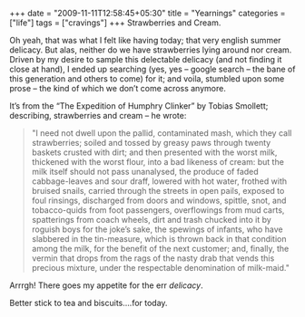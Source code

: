 +++
date = "2009-11-11T12:58:45+05:30"
title = "Yearnings"
categories = ["life"]
tags = ["cravings"]
+++
Strawberries and Cream.

Oh yeah, that was what I felt like having today; that very english summer delicacy. But alas, neither do we have strawberries lying around nor cream. Driven by my desire to sample this delectable delicacy (and not finding it close at hand), I ended up searching (yes, yes – google search – the bane of this generation and others to come) for it; and voila, stumbled upon some prose – the kind of which we don’t come across anymore.
<!--more-->

It’s from the “The Expedition of Humphry Clinker” by Tobias Smollett; describing, strawberries and cream – he wrote:

> "I need not dwell upon the pallid, contaminated mash, which they call strawberries; soiled and tossed by greasy paws through twenty baskets crusted with dirt; and then presented with the worst milk, thickened with the worst flour, into a bad likeness of cream: but the milk itself should not pass unanalysed, the produce of faded cabbage-leaves and sour draff, lowered with hot water, frothed with bruised snails, carried through the streets in open pails, exposed to foul rinsings, discharged from doors and windows, spittle, snot, and tobacco-quids from foot passengers, overflowings from mud carts, spatterings from coach wheels, dirt and trash chucked into it by roguish boys for the joke’s sake, the spewings of infants, who have slabbered in the tin-measure, which is thrown back in that condition among the milk, for the benefit of the next customer; and, finally, the vermin that drops from the rags of the nasty drab that vends this precious mixture, under the respectable denomination of milk-maid."

Arrrgh! There goes my appetite for the err *delicacy*.

Better stick to tea and biscuits….for today.

